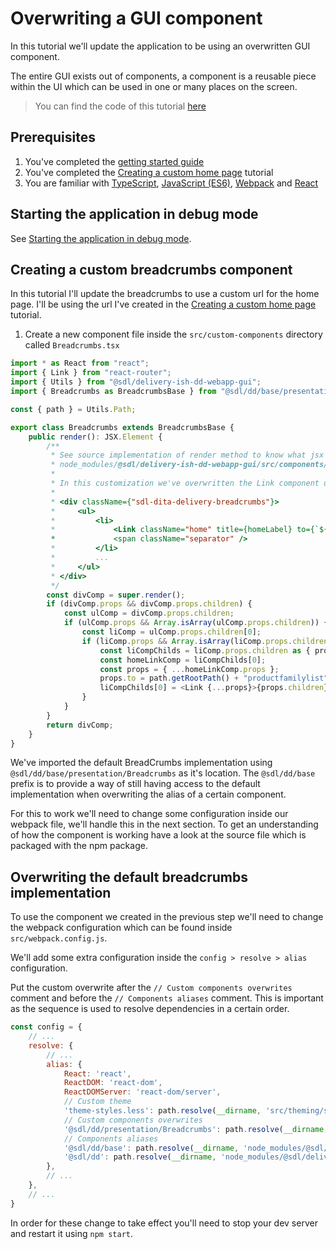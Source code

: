 # Overwriting a GUI component

In this tutorial we'll update the application to be using an overwritten GUI component.

The entire GUI exists out of components, a component is a reusable piece within the UI which can be used in one or many places on the screen.

> You can find the code of this tutorial [here](../../custom-webapp/gui/src)

## Prerequisites

1. You've completed the [getting started guide](../Getting-started.md)
2. You've completed the [Creating a custom home page](./Creating-custom-homepage.md) tutorial
3. You are familiar with [TypeScript](https://egghead.io/courses/up-and-running-with-typescript), [JavaScript (ES6)](https://egghead.io/courses/learn-es6-ecmascript-2015), [Webpack](https://webpack.js.org/) and [React](https://egghead.io/courses/react-fundamentals)

## Starting the application in debug mode

See [Starting the application in debug mode](./Change-the-skin.md#starting-the-application-in-debug-mode).

## Creating a custom breadcrumbs component

In this tutorial I'll update the breadcrumbs to use a custom url for the home page.
I'll be using the url I've created in the [Creating a custom home page](./Creating-custom-homepage.md) tutorial.

1. Create a new component file inside the `src/custom-components` directory called `Breadcrumbs.tsx`

```typescript
import * as React from "react";
import { Link } from "react-router";
import { Utils } from "@sdl/delivery-ish-dd-webapp-gui";
import { Breadcrumbs as BreadcrumbsBase } from "@sdl/dd/base/presentation/Breadcrumbs";

const { path } = Utils.Path;

export class Breadcrumbs extends BreadcrumbsBase {
    public render(): JSX.Element {
        /**
         * See source implementation of render method to know what jsx is created:
         * node_modules/@sdl/delivery-ish-dd-webapp-gui/src/components/presentation/Breadcrumbs.tsx
         *
         * In this customization we've overwritten the Link component used for the Home item (className="home")
         *
         * <div className={"sdl-dita-delivery-breadcrumbs"}>
         *     <ul>
         *         <li>
         *             <Link className="home" title={homeLabel} to={`${path.getRootPath()}home`}>{homeLabel}</Link>
         *             <span className="separator" />
         *         </li>
         *         ...
         *     </ul>
         * </div>
         */
        const divComp = super.render();
        if (divComp.props && divComp.props.children) {
            const ulComp = divComp.props.children;
            if (ulComp.props && Array.isArray(ulComp.props.children)) {
                const liComp = ulComp.props.children[0];
                if (liComp.props && Array.isArray(liComp.props.children)) {
                    const liCompChilds = liComp.props.children as { props: { to: string, children: string } }[];
                    const homeLinkComp = liCompChilds[0];
                    const props = { ...homeLinkComp.props };
                    props.to = path.getRootPath() + "productfamilylist";
                    liCompChilds[0] = <Link {...props}>{props.children}</Link>;
                }
            }
        }
        return divComp;
    }
}
```

We've imported the default BreadCrumbs implementation using `@sdl/dd/base/presentation/Breadcrumbs` as it's location. 
The `@sdl/dd/base` prefix is to provide a way of still having access to the default implementation when overwriting the alias of a certain component.

For this to work we'll need to change some configuration inside our webpack file, we'll handle this in the next section.
To get an understanding of how the component is working have a look at the source file which is packaged with the npm package.

## Overwriting the default breadcrumbs implementation

To use the component we created in the previous step we'll need to change the webpack configuration which can be found inside `src/webpack.config.js`.

We'll add some extra configuration inside the `config > resolve > alias` configuration.

Put the custom overwrite after the `// Custom components overwrites` comment and before the `// Components aliases` comment. 
This is important as the sequence is used to resolve dependencies in a certain order.

```javascript
const config = {
    // ...
    resolve: {
        // ...
        alias: {
            React: 'react',
            ReactDOM: 'react-dom',
            ReactDOMServer: 'react-dom/server',
            // Custom theme
            'theme-styles.less': path.resolve(__dirname, 'src/theming/styles.less'),
            // Custom components overwrites
            '@sdl/dd/presentation/Breadcrumbs': path.resolve(__dirname, 'src/custom-components/Breadcrumbs.tsx'),
            // Components aliases
            '@sdl/dd/base': path.resolve(__dirname, 'node_modules/@sdl/delivery-ish-dd-webapp-gui/dist/lib/components'),
            '@sdl/dd': path.resolve(__dirname, 'node_modules/@sdl/delivery-ish-dd-webapp-gui/dist/lib/components')
        },
        // ...
    },
    // ...
}
```

In order for these change to take effect you'll need to stop your dev server and restart it using `npm start`.